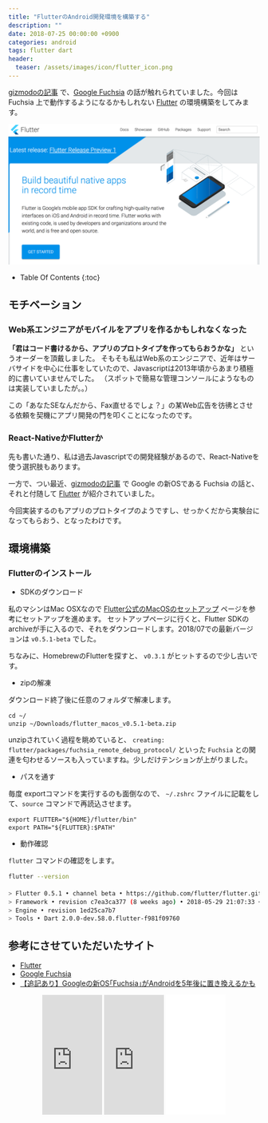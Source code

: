 ```yaml
---
title: "FlutterのAndroid開発環境を構築する"
description: ""
date: 2018-07-25 00:00:00 +0900
categories: android
tags: flutter dart
header:
  teaser: /assets/images/icon/flutter_icon.png
---
```


[gizmodoの記事](https://www.gizmodo.jp/2018/07/fuchsia-5years.html) で、[Google Fuchsia](https://ja.wikipedia.org/wiki/Google_Fuchsia) の話が触れられていました。今回は Fuchsia 上で動作するようになるかもしれない [Flutter](https://flutter.io/) の環境構築をしてみます。

![flutter](/assets/images/20180725/flutter.png)

* Table Of Contents
{:toc}

## モチベーション

### Web系エンジニアがモバイルをアプリを作るかもしれなくなった

**「君はコード書けるから、アプリのプロトタイプを作ってもらおうかな」** というオーダーを頂戴しました。
そもそも私はWeb系のエンジニアで、近年はサーバサイドを中心に仕事をしていたので、Javascriptは2013年頃からあまり積極的に書いていませんでした。
（スポットで簡易な管理コンソールにようなものは実装していましたが。。）

この「あなたSEなんだから、Fax直せるでしょ？」の某Web広告を彷彿とさせる依頼を契機にアプリ開発の門を叩くことになったのです。

### React-NativeかFlutterか

先も書いた通り、私は過去Javascriptでの開発経験があるので、React-Nativeを使う選択肢もあります。

一方で、つい最近、[gizmodoの記事](https://www.gizmodo.jp/2018/07/fuchsia-5years.html) で Google の新OSである Fuchsia の話と、
それと付随して [Flutter](https://flutter.io/) が紹介されていました。

今回実装するのもアプリのプロトタイプのようですし、せっかくだから実験台になってもらおう、となったわけです。

## 環境構築
### Flutterのインストール

* SDKのダウンロード

私のマシンはMac OSXなので [Flutter公式のMacOSのセットアップ](https://flutter.io/setup-macos/) ページを参考にセットアップを進めます。
セットアップページに行くと、Flutter SDKのarchiveが手に入るので、それをダウンロードします。2018/07での最新バージョンは `v0.5.1-beta` でした。

ちなみに、HomebrewのFlutterを探すと、 `v0.3.1` がヒットするので少し古いです。

* zipの解凍

ダウンロード終了後に任意のフォルダで解凍します。

```
cd ~/
unzip ~/Downloads/flutter_macos_v0.5.1-beta.zip
```

unzipされていく過程を眺めていると、 `creating: flutter/packages/fuchsia_remote_debug_protocol/` といった `Fuchsia` との関連を匂わせるソースも入っていますね。少しだけテンションが上がりました。

* パスを通す

毎度 exportコマンドを実行するのも面倒なので、 `~/.zshrc` ファイルに記載をして、`source` コマンドで再読込させます。

```vim
export FLUTTER="${HOME}/flutter/bin"
export PATH="${FLUTTER}:$PATH"
```

* 動作確認

`flutter` コマンドの確認をします。

```bash
flutter --version

> Flutter 0.5.1 • channel beta • https://github.com/flutter/flutter.git
> Framework • revision c7ea3ca377 (8 weeks ago) • 2018-05-29 21:07:33 +0200
> Engine • revision 1ed25ca7b7
> Tools • Dart 2.0.0-dev.58.0.flutter-f981f09760
```

## 参考にさせていただいたサイト
* [Flutter](https://flutter.io)
* [Google Fuchsia](https://ja.wikipedia.org/wiki/Google_Fuchsia)
* [【追記あり】Googleの新OS｢Fuchsia｣がAndroidを5年後に置き換えるかも](https://www.gizmodo.jp/2018/07/fuchsia-5years.html)

<div align="center">
<iframe style="width:120px;height:240px;" marginwidth="0" marginheight="0" scrolling="no" frameborder="0" src="https://rcm-fe.amazon-adsystem.com/e/cm?ref=qf_sp_asin_til&t=soudegesu-22&m=amazon&o=9&p=8&l=as1&IS2=1&detail=1&asins=4048915118&linkId=bbd8ab09e1853c0025cee79f27f3adff&bc1=ffffff&lt1=_blank&fc1=333333&lc1=0066c0&bg1=ffffff&f=ifr">
</iframe>
<iframe style="width:120px;height:240px;" marginwidth="0" marginheight="0" scrolling="no" frameborder="0" src="https://rcm-fe.amazon-adsystem.com/e/cm?ref=qf_sp_asin_til&t=soudegesu-22&m=amazon&o=9&p=8&l=as1&IS2=1&detail=1&asins=4774198552&linkId=c9a21af23359162955dce78777edebe9&bc1=ffffff&lt1=_blank&fc1=333333&lc1=0066c0&bg1=ffffff&f=ifr">
</iframe>
<iframe style="width:120px;height:240px;" marginwidth="0" marginheight="0" scrolling="no" frameborder="0" src="//rcm-fe.amazon-adsystem.com/e/cm?lt1=_blank&bc1=000000&IS2=1&bg1=FFFFFF&fc1=000000&lc1=0000FF&t=soudegesu-22&o=9&p=8&l=as4&m=amazon&f=ifr&ref=as_ss_li_til&asins=4774188174&linkId=ef4bacdf0606f740e9024096feae3373"></iframe>
</div>
